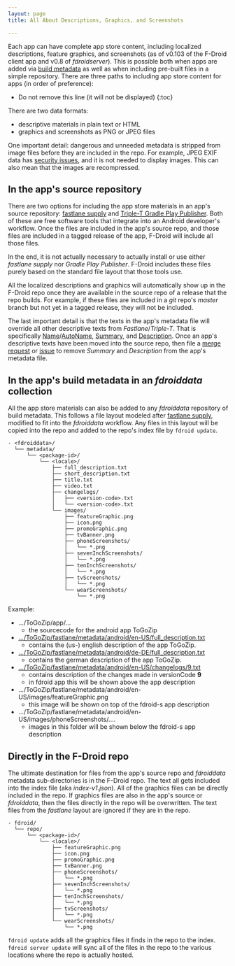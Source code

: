 ```yaml
---
layout: page
title: All About Descriptions, Graphics, and Screenshots

---
```


Each app can have complete app store content, including localized descriptions,
feature graphics, and screenshots (as of v0.103 of the F-Droid client app and
v0.8 of _fdroidserver_).  This is possible both when apps are added via
[build metadata](../Build_Metadata_Reference) as well as when including
pre-built files in a simple repository.  There are three paths to including app
store content for apps (in order of preference):



* Do not remove this line (it will not be displayed)
{:toc}

There are two data formats:

* descriptive materials in plain text or HTML
* graphics and screenshots as PNG or JPEG files

One important detail: dangerous and unneeded metadata is stripped from
image files before they are included in the repo.  For example, JPEG
EXIF data has
[security issues](https://threatpost.com/google-shuts-down-potentially-massive-android-bug/120393/),
and it is not needed to display images.  This can also mean that the
images are recompressed.


## In the app's source repository

There are two options for including the app store materials in an
app's source repository:
[fastlane supply](https://github.com/fastlane/fastlane/blob/2.28.7/supply/README.md#images-and-screenshots)
and
[Triple-T Gradle Play Publisher](https://github.com/Triple-T/gradle-play-publisher#play-store-metadata).
Both of these are free software tools that integrate into an Android
developer's workflow.  Once the files are included in the app's source
repo, and those files are included in a tagged release of the app,
F-Droid will include all those files.

In the end, it is not actually necessary to actually install or use
either _fastlane supply_ nor _Gradle Play Publisher_.  F-Droid
includes these files purely based on the standard file layout that
those tools use.

All the localized descriptions and graphics will automatically show up
in the F-Droid repo once they are available in the source repo of a
release that the repo builds.  For example, if these files are
included in a _git_ repo's _master_ branch but not yet in a tagged
release, they will not be included.

The last important detail is that the texts in the app's metadata file
will override all other descriptive texts from
_Fastlane_/_Triple-T_. That is specifically
[Name](../Build_Metadata_Reference/#Name)/[AutoName](../Build_Metadata_Reference/#AutoName),
[Summary](../Build_Metadata_Reference/#Summary), and
[Description](../Build_Metadata_Reference/#Description).  Once an
app's descriptive texts have been moved into the source repo, then
file a
[merge request](https://gitlab.com/fdroid/fdroiddata/merge_requests)
or [issue](https://gitlab.com/fdroid/fdroiddata/issues) to remove
_Summary_ and _Description_ from the app's metadata file.

## In the app's build metadata in an _fdroiddata_ collection

All the app store materials can also be added to any _fdroiddata_
repository of build metadata.  This follows a file layout modeled
after
[fastlane supply](https://github.com/fastlane/fastlane/blob/2.28.7/supply/README.md#images-and-screenshots),
modified to fit into the _fdroiddata_ workflow.  Any files in this
layout will be copied into the repo and added to the repo's index file
by `fdroid update`.

```
- <fdroiddata>/
  └── metadata/
      └── <package-id>/
          └── <locale>/
              ├── full_description.txt
              ├── short_description.txt
              ├── title.txt
              ├── video.txt
              ├── changelogs/
              │   ├── <version-code>.txt
              │   └── <version-code>.txt
              └── images/
                  ├── featureGraphic.png
                  ├── icon.png
                  ├── promoGraphic.png
                  ├── tvBanner.png
                  ├── phoneScreenshots/
                  │   └── *.png
                  ├── sevenInchScreenshots/
                  │   └── *.png
                  ├── tenInchScreenshots/
                  │   └── *.png
                  ├── tvScreenshots/
                  │   └── *.png
                  └── wearScreenshots/
                      └── *.png
```

Example:

* .../ToGoZip/app/...
  * the sourcecode for the android app ToGoZip
* [.../ToGoZip/fastlane/metadata/android/en-US/full_description.txt](https://github.com/k3b/ToGoZip/blob/master/fastlane/metadata/android/en-US/full_description.txt)
  * contains the (us-) english description of the app ToGoZip.
* [.../ToGoZip/fastlane/metadata/android/de-DE/full_description.txt](https://github.com/k3b/ToGoZip/blob/master/fastlane/metadata/android/de-DE/full_description.txt)
  * contains the german description of the app ToGoZip.
* [.../ToGoZip/fastlane/metadata/android/en-US/changelogs/9.txt](https://github.com/k3b/ToGoZip/blob/master/fastlane/metadata/android/en-US/changelogs/9.txt)
  * contains description of the changes made in versionCode **9**
  * in fdroid app this will be shown above the app description
* .../ToGoZip/fastlane/metadata/android/en-US/images/featureGraphic.png 
  * this image will be shown on top of the fdroid-s app description
* .../ToGoZip/fastlane/metadata/android/en-US/images/phoneScreenshots/....
  * images in this folder will be shown below the fdroid-s app description

## Directly in the F-Droid repo

The ultimate destination for files from the app's source repo and
_fdroiddata_ metadata sub-directories is in the F-Droid repo.  The
text all gets included into the index file (aka _index-v1.json_).  All
of the graphics files can be directly included in the repo.  If
graphics files are also in the app's source or _fdroiddata_, then the
files directly in the repo will be overwritten.  The text files from
the _fastlane_ layout are ignored if they are in the repo.

```
- fdroid/
  └── repo/
      └── <package-id>/
          └── <locale>/
              ├── featureGraphic.png
              ├── icon.png
              ├── promoGraphic.png
              ├── tvBanner.png
              ├── phoneScreenshots/
              │   └── *.png
              ├── sevenInchScreenshots/
              │   └── *.png
              ├── tenInchScreenshots/
              │   └── *.png
              ├── tvScreenshots/
              │   └── *.png
              └── wearScreenshots/
                  └── *.png
```

`fdroid update` adds all the graphics files it finds in the repo to
the index.  `fdroid server update` will sync all of the files in the
repo to the various locations where the repo is actually hosted.
